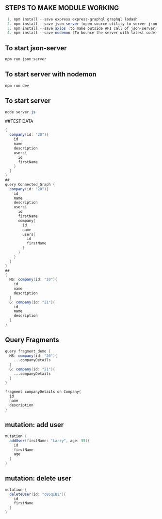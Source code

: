 ## STEPS TO MAKE MODULE WORKING
```java
 1. npm install --save express express-graphql graphql lodash
 2. npm install --save json-server (open source utility to server json as per db.json)
 3. npm install --save axios (to make outside API call of json-server)
 4. npm install --save nodemon (To bounce the server with latest code)
```
## To start json-server
```java
npm run json:server
```
## To start server with nodemon
```java
npm run dev
```
## To start server
```java
node server.js
```
##TEST DATA
```java
{
  company(id: "20"){
    id
    name
    description
    users{
      id
      firstName
    }
  }
}
##
query Connected_Graph {
  company(id: "20"){
    id
    name
    description
    users{
      id
      firstName
      company{
        id
        name
        users{
          id
          firstName
        }
      }
    }
  }
}
##
{
  MS: company(id: "20"){
    id
    name
    description
  }
  G: company(id: "21"){
    id
    name
    description
  }
}
```
## Query Fragments
```java
query fragment_demo {
  MS: company(id: "20"){
    ...companyDetails
  }
  G: company(id: "21"){
    ...companyDetails
  }
}

fragment companyDetails on Company{
  id
  name
  description
}
```
## mutation: add user
```java
mutation {
  addUser(firstName: "Larry", age: 55){
    id
    firstName
    age
  }
}
```
## mutation: delete user
```java
mutation {
  deleteUser(id: "c86qIBZ"){
    id
    firstName
  }
}
```
